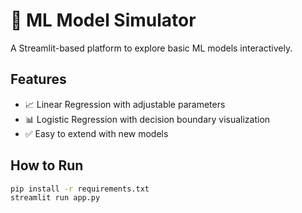 # 🤖 ML Model Simulator

A Streamlit-based platform to explore basic ML models interactively.

## Features
- 📈 Linear Regression with adjustable parameters
- 📊 Logistic Regression with decision boundary visualization
- ✅ Easy to extend with new models

## How to Run
```bash
pip install -r requirements.txt
streamlit run app.py
